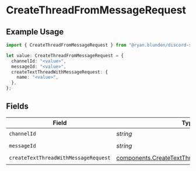 # CreateThreadFromMessageRequest

## Example Usage

```typescript
import { CreateThreadFromMessageRequest } from "@ryan.blunden/discord-sdk/models/operations";

let value: CreateThreadFromMessageRequest = {
  channelId: "<value>",
  messageId: "<value>",
  createTextThreadWithMessageRequest: {
    name: "<value>",
  },
};
```

## Fields

| Field                                                                                                          | Type                                                                                                           | Required                                                                                                       | Description                                                                                                    |
| -------------------------------------------------------------------------------------------------------------- | -------------------------------------------------------------------------------------------------------------- | -------------------------------------------------------------------------------------------------------------- | -------------------------------------------------------------------------------------------------------------- |
| `channelId`                                                                                                    | *string*                                                                                                       | :heavy_check_mark:                                                                                             | N/A                                                                                                            |
| `messageId`                                                                                                    | *string*                                                                                                       | :heavy_check_mark:                                                                                             | N/A                                                                                                            |
| `createTextThreadWithMessageRequest`                                                                           | [components.CreateTextThreadWithMessageRequest](../../models/components/createtextthreadwithmessagerequest.md) | :heavy_check_mark:                                                                                             | N/A                                                                                                            |